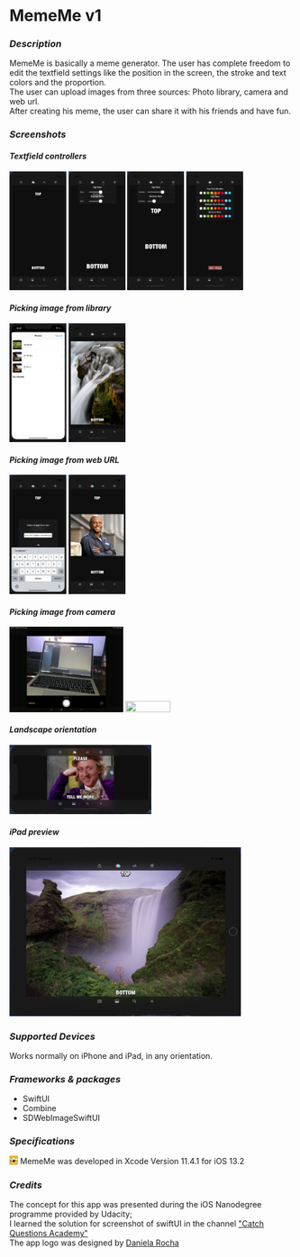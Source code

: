 # MemeMe v1

### *Description*

MemeMe is basically a meme generator. The user has complete freedom to edit the textfield settings like the position in the screen, the stroke and text colors and the proportion.
<br>The user can upload images from three sources: Photo library, camera and web url.
<br>After creating his meme, the user can share it with his friends and have fun.

### *Screenshots*

#### *Textfield controllers*
<img src="/screenshots/ss1.png" width="20%" height="20%"> <img src="/screenshots/ss2.png" width="20%" height="20%"> <img src="/screenshots/ss3.png" width="20%" height="20%"> <img src="/screenshots/ss4.png" width="20%" height="20%">

#### *Picking image from library*
<img src="/screenshots/ss5.png" width="20%" height="20%"> <img src="/screenshots/ss6.png" width="20%" height="20%">

#### *Picking image from web URL*
<img src="/screenshots/ss7.png" width="20%" height="20%"> <img src="/screenshots/ss8.png" width="20%" height="20%">

#### *Picking image from camera*
<img src="/screenshots/ss11.png" width="40%" height="40%"> <img src="/screenshots/ss12.PNG" width="40%" height="40%">

#### *Landscape orientation*
<img src="/screenshots/ss9.png" width="50%" height="50%">

#### *iPad preview*
<img src="/screenshots/ss10.png" width="81.5%" height="81.5%">



### *Supported Devices*

Works normally on iPhone and iPad, in any orientation.

### *Frameworks & packages*
* SwiftUI
* Combine
* SDWebImageSwiftUI

### *Specifications*
<img src="/logo.png" width="3%" height="3%"> MemeMe was developed in Xcode Version 11.4.1 for iOS 13.2

### *Credits*

The concept for this app was presented during the iOS Nanodegree programme provided by Udacity;
<br>I learned the solution for screenshot of swiftUI in the channel <a href="https://www.youtube.com/channel/UCHUbbI9KrwkPPnjN0q1z-lQ">"Catch Questions Academy"</a>
<br>The app logo was designed by <a href="https://www.behance.net/danielarocha7">Daniela Rocha</a>
